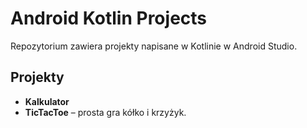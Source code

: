 # Android Kotlin Projects

Repozytorium zawiera projekty napisane w Kotlinie w Android Studio.

## Projekty
- **Kalkulator**
- **TicTacToe** – prosta gra kółko i krzyżyk.

